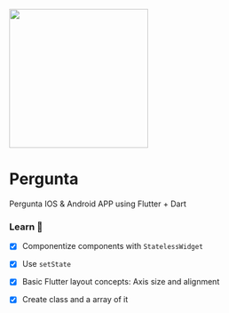 [<img src="https://cdn.icon-icons.com/icons2/2107/PNG/512/file_type_flutter_icon_130599.png" width="250"/>](file_type_flutter_icon_130599.png)
# Pergunta

Pergunta IOS & Android APP using Flutter + Dart

### Learn 📝

-[x] Componentize components with ``` StatelessWidget ```
-[x] Use ```setState```
-[x] Basic Flutter layout concepts: Axis size and alignment
-[x] Create class and a array of it

 